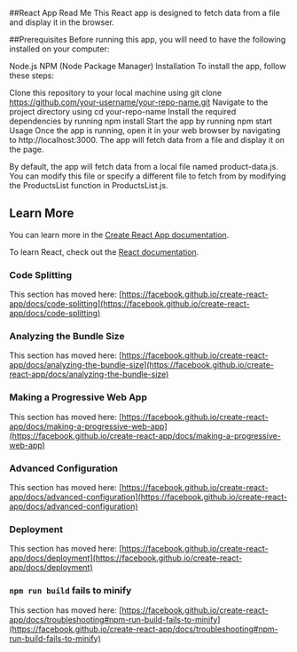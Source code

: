 ##React App Read Me
This React app is designed to fetch data from a file and display it in the browser.

##Prerequisites
Before running this app, you will need to have the following installed on your computer:

Node.js
NPM (Node Package Manager)
Installation
To install the app, follow these steps:

Clone this repository to your local machine using git clone https://github.com/your-username/your-repo-name.git
Navigate to the project directory using cd your-repo-name
Install the required dependencies by running npm install
Start the app by running npm start
Usage
Once the app is running, open it in your web browser by navigating to http://localhost:3000. The app will fetch data from a file and display it on the page.

By default, the app will fetch data from a local file named product-data.js. You can modify this file or specify a different file to fetch from by modifying the ProductsList function in ProductsList.js.


## Learn More

You can learn more in the [Create React App documentation](https://facebook.github.io/create-react-app/docs/getting-started).

To learn React, check out the [React documentation](https://reactjs.org/).

### Code Splitting

This section has moved here: [https://facebook.github.io/create-react-app/docs/code-splitting](https://facebook.github.io/create-react-app/docs/code-splitting)

### Analyzing the Bundle Size

This section has moved here: [https://facebook.github.io/create-react-app/docs/analyzing-the-bundle-size](https://facebook.github.io/create-react-app/docs/analyzing-the-bundle-size)

### Making a Progressive Web App

This section has moved here: [https://facebook.github.io/create-react-app/docs/making-a-progressive-web-app](https://facebook.github.io/create-react-app/docs/making-a-progressive-web-app)

### Advanced Configuration

This section has moved here: [https://facebook.github.io/create-react-app/docs/advanced-configuration](https://facebook.github.io/create-react-app/docs/advanced-configuration)

### Deployment

This section has moved here: [https://facebook.github.io/create-react-app/docs/deployment](https://facebook.github.io/create-react-app/docs/deployment)

### `npm run build` fails to minify

This section has moved here: [https://facebook.github.io/create-react-app/docs/troubleshooting#npm-run-build-fails-to-minify](https://facebook.github.io/create-react-app/docs/troubleshooting#npm-run-build-fails-to-minify)
